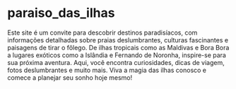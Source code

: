 # paraiso_das_ilhas
 Este site é um convite para descobrir destinos paradisíacos, com informações detalhadas sobre praias deslumbrantes, culturas fascinantes e paisagens de tirar o fôlego. De ilhas tropicais como as Maldivas e Bora Bora a lugares exóticos como a Islândia e Fernando de Noronha, inspire-se para sua próxima aventura. Aqui, você encontra curiosidades, dicas de viagem, fotos deslumbrantes e muito mais. Viva a magia das ilhas conosco e comece a planejar seu sonho hoje mesmo!
